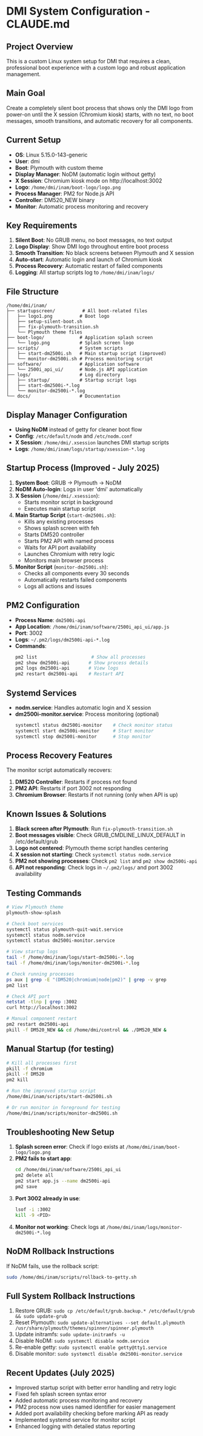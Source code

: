 # DMI System Configuration - CLAUDE.md

## Project Overview
This is a custom Linux system setup for DMI that requires a clean, professional boot experience with a custom logo and robust application management.

## Main Goal
Create a completely silent boot process that shows only the DMI logo from power-on until the X session (Chromium kiosk) starts, with no text, no boot messages, smooth transitions, and automatic recovery for all components.

## Current Setup
- **OS**: Linux 5.15.0-143-generic
- **User**: dmi
- **Boot**: Plymouth with custom theme
- **Display Manager**: NoDM (automatic login without getty)
- **X Session**: Chromium kiosk mode on http://localhost:3002
- **Logo**: `/home/dmi/inam/boot-logo/logo.png`
- **Process Manager**: PM2 for Node.js API
- **Controller**: DM520_NEW binary
- **Monitor**: Automatic process monitoring and recovery

## Key Requirements
1. **Silent Boot**: No GRUB menu, no boot messages, no text output
2. **Logo Display**: Show DMI logo throughout entire boot process
3. **Smooth Transition**: No black screens between Plymouth and X session
4. **Auto-start**: Automatic login and launch of Chromium kiosk
5. **Process Recovery**: Automatic restart of failed components
6. **Logging**: All startup scripts log to `/home/dmi/inam/logs/`

## File Structure
```
/home/dmi/inam/
├── startupscreen/          # All boot-related files
│   ├── logo1.png          # Boot logo
│   ├── setup-silent-boot.sh
│   ├── fix-plymouth-transition.sh
│   └── Plymouth theme files
├── boot-logo/             # Application splash screen
│   └── logo.png           # Splash screen logo
├── scripts/               # System scripts
│   ├── start-dm2500i.sh   # Main startup script (improved)
│   └── monitor-dm2500i.sh # Process monitoring script
├── software/              # Application software
│   └── 2500i_api_ui/      # Node.js API application
├── logs/                  # Log directory
│   ├── startup/           # Startup script logs
│   ├── start-dm2500i-*.log
│   └── monitor-dm2500i-*.log
└── docs/                  # Documentation
```

## Display Manager Configuration
- **Using NoDM** instead of getty for cleaner boot flow
- **Config**: `/etc/default/nodm` and `/etc/nodm.conf`
- **X Session**: `/home/dmi/.xsession` launches DMI startup scripts
- **Logs**: `/home/dmi/inam/logs/startup/xsession-*.log`

## Startup Process (Improved - July 2025)
1. **System Boot**: GRUB → Plymouth → NoDM
2. **NoDM Auto-login**: Logs in user 'dmi' automatically
3. **X Session** (`/home/dmi/.xsession`):
   - Starts monitor script in background
   - Executes main startup script
4. **Main Startup Script** (`start-dm2500i.sh`):
   - Kills any existing processes
   - Shows splash screen with feh
   - Starts DM520 controller
   - Starts PM2 API with named process
   - Waits for API port availability
   - Launches Chromium with retry logic
   - Monitors main browser process
5. **Monitor Script** (`monitor-dm2500i.sh`):
   - Checks all components every 30 seconds
   - Automatically restarts failed components
   - Logs all actions and issues

## PM2 Configuration
- **Process Name**: `dm2500i-api`
- **App Location**: `/home/dmi/inam/software/2500i_api_ui/app.js`
- **Port**: 3002
- **Logs**: `~/.pm2/logs/dm2500i-api-*.log`
- **Commands**:
  ```bash
  pm2 list                    # Show all processes
  pm2 show dm2500i-api       # Show process details
  pm2 logs dm2500i-api       # View logs
  pm2 restart dm2500i-api    # Restart API
  ```

## Systemd Services
- **nodm.service**: Handles automatic login and X session
- **dm2500i-monitor.service**: Process monitoring (optional)
  ```bash
  systemctl status dm2500i-monitor    # Check monitor status
  systemctl start dm2500i-monitor     # Start monitor
  systemctl stop dm2500i-monitor      # Stop monitor
  ```

## Process Recovery Features
The monitor script automatically recovers:
1. **DM520 Controller**: Restarts if process not found
2. **PM2 API**: Restarts if port 3002 not responding
3. **Chromium Browser**: Restarts if not running (only when API is up)

## Known Issues & Solutions
1. **Black screen after Plymouth**: Run `fix-plymouth-transition.sh`
2. **Boot messages visible**: Check GRUB_CMDLINE_LINUX_DEFAULT in /etc/default/grub
3. **Logo not centered**: Plymouth theme script handles centering
4. **X session not starting**: Check `systemctl status nodm.service`
5. **PM2 not showing processes**: Check `pm2 list` and `pm2 show dm2500i-api`
6. **API not responding**: Check logs in `~/.pm2/logs/` and port 3002 availability

## Testing Commands
```bash
# View Plymouth theme
plymouth-show-splash

# Check boot services
systemctl status plymouth-quit-wait.service
systemctl status nodm.service
systemctl status dm2500i-monitor.service

# View startup logs
tail -f /home/dmi/inam/logs/start-dm2500i-*.log
tail -f /home/dmi/inam/logs/monitor-dm2500i-*.log

# Check running processes
ps aux | grep -E "(DM520|chromium|node|pm2)" | grep -v grep
pm2 list

# Check API port
netstat -tlnp | grep :3002
curl http://localhost:3002

# Manual component restart
pm2 restart dm2500i-api
pkill -f DM520_NEW && cd /home/dmi/control && ./DM520_NEW &
```

## Manual Startup (for testing)
```bash
# Kill all processes first
pkill -f chromium
pkill -f DM520
pm2 kill

# Run the improved startup script
/home/dmi/inam/scripts/start-dm2500i.sh

# Or run monitor in foreground for testing
/home/dmi/inam/scripts/monitor-dm2500i.sh
```

## Troubleshooting New Setup
1. **Splash screen error**: Check if logo exists at `/home/dmi/inam/boot-logo/logo.png`
2. **PM2 fails to start app**:
   ```bash
   cd /home/dmi/inam/software/2500i_api_ui
   pm2 delete all
   pm2 start app.js --name dm2500i-api
   pm2 save
   ```
3. **Port 3002 already in use**:
   ```bash
   lsof -i :3002
   kill -9 <PID>
   ```
4. **Monitor not working**: Check logs at `/home/dmi/inam/logs/monitor-dm2500i-*.log`

## NoDM Rollback Instructions
If NoDM fails, use the rollback script:
```bash
sudo /home/dmi/inam/scripts/rollback-to-getty.sh
```

## Full System Rollback Instructions
1. Restore GRUB: `sudo cp /etc/default/grub.backup.* /etc/default/grub && sudo update-grub`
2. Reset Plymouth: `sudo update-alternatives --set default.plymouth /usr/share/plymouth/themes/spinner/spinner.plymouth`
3. Update initramfs: `sudo update-initramfs -u`
4. Disable NoDM: `sudo systemctl disable nodm.service`
5. Re-enable getty: `sudo systemctl enable getty@tty1.service`
6. Disable monitor: `sudo systemctl disable dm2500i-monitor.service`

## Recent Updates (July 2025)
- Improved startup script with better error handling and retry logic
- Fixed feh splash screen syntax error
- Added automatic process monitoring and recovery
- PM2 process now uses named identifier for easier management
- Added port availability checking before marking API as ready
- Implemented systemd service for monitor script
- Enhanced logging with detailed status reporting